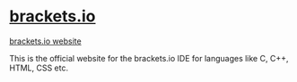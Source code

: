 [brackets.io][1]
===========

[brackets.io website][1]

[1]: http://brackets.io/

This is the official website for the brackets.io IDE for languages like C, C++, HTML, CSS etc.
